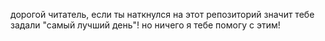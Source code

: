 дорогой читатель,
если ты наткнулся на этот репозиторий значит тебе задали "самый лучший день"!
но ничего я тебе помогу с этим!
